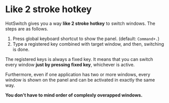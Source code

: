 # Like 2 stroke hotkey

HotSwitch gives you a way **like 2 stroke hotkey** to switch windows.
The steps are as follows.

1. Press global keyboard shortcut to show the panel. (default: `Command+.`)
2. Type a registered key combined with target window, and then, switching is done.

The registered keys is always a fixed key.
It means that you can switch every window **just by pressing fixed key**, whichever is active.

Furthermore, even if one application has two or more windows, every window is shown on the panel and can be activated in exactly the same way.

**You don't have to mind order of complexly overapped windows.**

